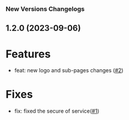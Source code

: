 ### New Versions Changelogs

## 1.2.0 (2023-09-06)

# Features

-   feat: new logo and sub-pages changes ([#2](https://github.com/Johngtka/Wypiekarnia/pull/2))

# Fixes

-   fix: fixed the secure of service([#1](https://github.com/Johngtka/Wypiekarnia/pull/1))
